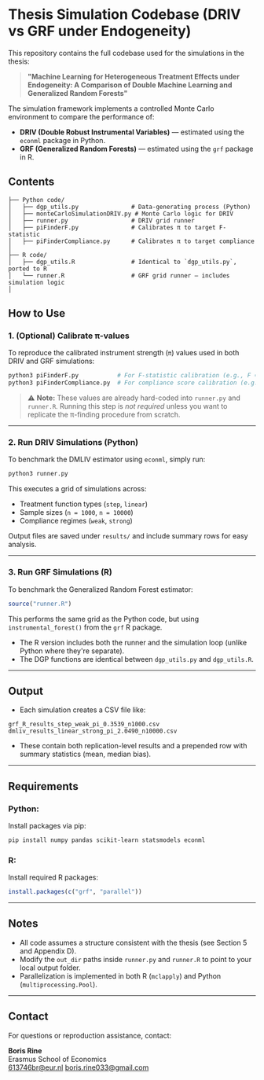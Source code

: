 
# Thesis Simulation Codebase (DRIV vs GRF under Endogeneity)

This repository contains the full codebase used for the simulations in the thesis:

> **"Machine Learning for Heterogeneous Treatment Effects under Endogeneity: A Comparison of Double Machine Learning and Generalized Random Forests"**

The simulation framework implements a controlled Monte Carlo environment to compare the performance of:
- **DRIV (Double Robust Instrumental Variables)** — estimated using the `econml` package in Python.
- **GRF (Generalized Random Forests)** — estimated using the `grf` package in R.

## Contents

```
├── Python code/
│   ├── dgp_utils.py               # Data-generating process (Python)
│   ├── monteCarloSimulationDRIV.py # Monte Carlo logic for DRIV
│   ├── runner.py                  # DRIV grid runner
│   ├── piFinderF.py               # Calibrates π to target F-statistic
│   ├── piFinderCompliance.py      # Calibrates π to target compliance
│
├── R code/
│   ├── dgp_utils.R                # Identical to `dgp_utils.py`, ported to R
│   └── runner.R                   # GRF grid runner — includes simulation logic
│
```

## How to Use

### 1. **(Optional)** Calibrate π-values

To reproduce the calibrated instrument strength (`π`) values used in both DRIV and GRF simulations:

```bash
python3 piFinderF.py           # For F-statistic calibration (e.g., F ≈ 15)
python3 piFinderCompliance.py  # For compliance score calibration (e.g., μ ≈ 0.5)
```

> ⚠️ **Note:** These values are already hard-coded into `runner.py` and `runner.R`. Running this step is *not required* unless you want to replicate the π-finding procedure from scratch.

---

### 2. **Run DRIV Simulations (Python)**

To benchmark the DMLIV estimator using `econml`, simply run:

```bash
python3 runner.py
```

This executes a grid of simulations across:
- Treatment function types (`step`, `linear`)
- Sample sizes (`n = 1000`, `n = 10000`)
- Compliance regimes (`weak`, `strong`)

Output files are saved under `results/` and include summary rows for easy analysis.

---

### 3. **Run GRF Simulations (R)**

To benchmark the Generalized Random Forest estimator:

```r
source("runner.R")
```

This performs the same grid as the Python code, but using `instrumental_forest()` from the `grf` R package.

- The R version includes both the runner and the simulation loop (unlike Python where they're separate).
- The DGP functions are identical between `dgp_utils.py` and `dgp_utils.R`.

---

## Output

- Each simulation creates a CSV file like:

```
grf_R_results_step_weak_pi_0.3539_n1000.csv
dmliv_results_linear_strong_pi_2.0490_n10000.csv
```

- These contain both replication-level results and a prepended row with summary statistics (mean, median bias).

---

## Requirements

### Python:
Install packages via pip:

```bash
pip install numpy pandas scikit-learn statsmodels econml
```

### R:
Install required R packages:

```r
install.packages(c("grf", "parallel"))
```

---

## Notes

- All code assumes a structure consistent with the thesis (see Section 5 and Appendix D).
- Modify the `out_dir` paths inside `runner.py` and `runner.R` to point to your local output folder.
- Parallelization is implemented in both R (`mclapply`) and Python (`multiprocessing.Pool`).

---

## Contact

For questions or reproduction assistance, contact:

**Boris Rine**  
Erasmus School of Economics  
613746br@eur.nl
boris.rine033@gmail.com
